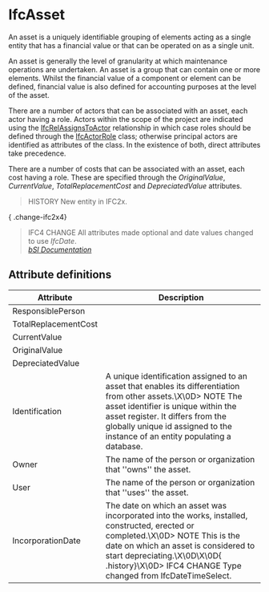 IfcAsset
========
An asset is a uniquely identifiable grouping of elements acting as a single
entity that has a financial value or that can be operated on as a single unit.  
  
An asset is generally the level of granularity at which maintenance operations
are undertaken. An asset is a group that can contain one or more elements.
Whilst the financial value of a component or element can be defined, financial
value is also defined for accounting purposes at the level of the asset.  
  
There are a number of actors that can be associated with an asset, each actor
having a role. Actors within the scope of the project are indicated using the
[IfcRelAssignsToActor](../../ifckernel/lexical/ifcrelassignstoactor.htm)
relationship in which case roles should be defined through the
[IfcActorRole](../../ifcactorresource/lexical/ifcactorrole.htm) class;
otherwise principal actors are identified as attributes of the class. In the
existence of both, direct attributes take precedence.  
  
There are a number of costs that can be associated with an asset, each cost
having a role. These are specified through the _OriginalValue_,
_CurrentValue_, _TotalReplacementCost_ and _DepreciatedValue_ attributes.  
  
> HISTORY  New entity in IFC2x.  
  
{ .change-ifc2x4}  
> IFC4 CHANGE  All attributes made optional and date values changed to use
> _IfcDate_.  
[ _bSI
Documentation_](https://standards.buildingsmart.org/IFC/DEV/IFC4_2/FINAL/HTML/schema/ifcsharedfacilitieselements/lexical/ifcasset.htm)


Attribute definitions
---------------------
| Attribute            | Description                                                                                                                                                                                                                                                                |
|----------------------|----------------------------------------------------------------------------------------------------------------------------------------------------------------------------------------------------------------------------------------------------------------------------|
| ResponsiblePerson    |                                                                                                                                                                                                                                                                            |
| TotalReplacementCost |                                                                                                                                                                                                                                                                            |
| CurrentValue         |                                                                                                                                                                                                                                                                            |
| OriginalValue        |                                                                                                                                                                                                                                                                            |
| DepreciatedValue     |                                                                                                                                                                                                                                                                            |
| Identification       | A unique identification assigned to an asset that enables its differentiation from other assets.\X\0D> NOTE  The asset identifier is unique within the asset register. It differs from the globally unique id assigned to the instance of an entity populating a database. |
| Owner                | The name of the person or organization that ''owns'' the asset.                                                                                                                                                                                                            |
| User                 | The name of the person or organization that ''uses'' the asset.                                                                                                                                                                                                            |
| IncorporationDate    | The date on which an asset was incorporated into the works, installed, constructed, erected or completed.\X\0D> NOTE  This is the date on which an asset is considered to start depreciating.\X\0D\X\0D{ .history}\X\0D> IFC4 CHANGE  Type changed from IfcDateTimeSelect. |

